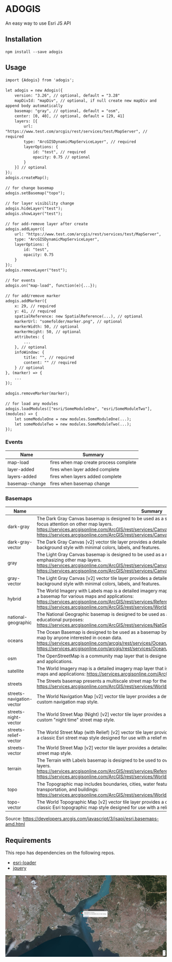# ADOGIS

An easy way to use Esri JS API

## Installation

```
npm install --save adogis
```

## Usage

```
import {Adogis} from 'adogis';

let adogis = new Adogis({
    version: "3.26", // optional, default = "3.28"
    mapDivId: "mapDiv", // optional, if null create new mapDiv and append body automatically
    basemap: "gray", // optional, default = "osm",
    center: [0, 40], // optional, default = [29, 41]
    layers: [{
        url: "https://www.test.com/arcgis/rest/services/test/MapServer", // required
        type: "ArcGISDynamicMapServiceLayer", // required
        layerOptions: {
            id: "test", // required
            opacity: 0.75 // optional
        }
    }] // optional 
});
adogis.createMap();

// for change basemap
adogis.setBasemap("topo");

// for layer visibility change
adogis.hideLayer("test");
adogis.showLayer("test");

// for add-remove layer after create
adogis.addLayer({
    url: "https://www.test.com/arcgis/rest/services/test/MapServer",
    type: "ArcGISDynamicMapServiceLayer",
    layerOptions: {
        id: "test",
        opacity: 0.75
    }
});
adogis.removeLayer("test");

// for events
adogis.on("map-load", function(e){...});

// for add/remove marker
adogis.addMarker({
    x: 29, // required
    y: 41, // required
    spatialReference: new SpatialReference(...), // optional
    markerUrl: "somefolder/marker.png", // optional
    markerWidth: 50, // optional
    markerHeight: 50, // optional
    attributes: {
        ...
    }, // optional
    infoWindow: {
        title: "", // required
        content: "" // required
    } // optional
}, (marker) => {
    ...
});

adogis.removeMarker(marker);

// for load any modules
adogis.loadModules(["esri/SomeModuleOne", "esri/SomeModuleTwo"], (modules) => {
    let someModuleOne = new modules.SomeModuleOne(...);
    let someModuleTwo = new modules.SomeModuleTwo(...);
});
```
### Events

|Name|Summary|
|----|----|
|map-load|fires when map create process  complete|
|layer-added|fires when layer added complete|
|layers-added|fires when layers added complete|
|basemap-change|fires when basemap change|

### Basemaps
|Name|Summary|
|----|----|
|dark-gray|The Dark Gray Canvas basemap is designed to be used as a soothing background map for overlaying and focus attention on other map layers. https://services.arcgisonline.com/ArcGIS/rest/services/Canvas/World_Dark_Gray_Reference/MapServer https://services.arcgisonline.com/ArcGIS/rest/services/Canvas/World_Dark_Gray_Base/MapServer.|
|dark-gray-vector|The Dark Gray Canvas [v2] vector tile layer provides a detailed basemap for the world featuring a neutral background style with minimal colors, labels, and features.|
|gray|The Light Gray Canvas basemap is designed to be used as a neutral background map for overlaying and emphasizing other map layers. https://services.arcgisonline.com/ArcGIS/rest/services/Canvas/World_Light_Gray_Reference/MapServer https://services.arcgisonline.com/ArcGIS/rest/services/Canvas/World_Light_Gray_Base/MapServer.|
|gray-vector|The Light Gray Canvas [v2] vector tile layer provides a detailed basemap for the world featuring a neutral background style with minimal colors, labels, and features.|
|hybrid|The World Imagery with Labels map is a detailed imagery map layer and labels that is designed to be used as a basemap for various maps and applications: https://services.arcgisonline.com/ArcGIS/rest/services/Reference/World_Boundaries_and_Places/MapServer https://services.arcgisonline.com/ArcGIS/rest/services/World_Imagery/MapServer.|
|national-geographic|The National Geographic basemap is designed to be used as a general reference map for informational and educational purposes: https://services.arcgisonline.com/ArcGIS/rest/services/NatGeo_World_Map/MapServer.|
|oceans|The Ocean Basemap is designed to be used as a basemap by marine GIS professionals and as a reference map by anyone interested in ocean data. https://services.arcgisonline.com/arcgis/rest/services/Ocean/World_Ocean_Reference/MapServer https://services.arcgisonline.com/arcgis/rest/services/Ocean/World_Ocean_Base/MapServer.|
|osm|The OpenStreetMap is a community map layer that is designed to be used as a basemap for various maps and applications.|
|satellite|The World Imagery map is a detailed imagery map layer that is designed to be used as a basemap for various maps and applications: https://services.arcgisonline.com/ArcGIS/rest/services/World_Imagery/MapServer.|
|streets|The Streets basemap presents a multiscale street map for the world: https://services.arcgisonline.com/ArcGIS/rest/services/World_Street_Map/MapServer.|
|streets-navigation-vector|The World Navigation Map [v2] vector tile layer provides a detailed basemap for the world featuring a custom navigation map style.|
|streets-night-vector|The World Street Map (Night) [v2] vector tile layer provides a detailed basemap for the world featuring a custom "night time" street map style.|
|streets-relief-vector|The World Street Map (with Relief) [v2] vector tile layer provides a detailed basemap for the world featuring a classic Esri street map style designed for use with a relief map.|
|streets-vector|The World Street Map [v2] vector tile layer provides a detailed basemap for the world featuring a classic Esri street map style.|
|terrain|The Terrain with Labels basemap is designed to be used to overlay and emphasize other thematic map layers. https://services.arcgisonline.com/ArcGIS/rest/services/Reference/World_Reference_Overlay/MapServer https://services.arcgisonline.com/ArcGIS/rest/services/World_Terrain_Base/MapServer.|
|topo|The Topographic map includes boundaries, cities, water features, physiographic features, parks, landmarks, transportation, and buildings: https://services.arcgisonline.com/ArcGIS/rest/services/World_Topo_Map/MapServer.|
|topo-vector|The World Topographic Map [v2] vector tile layer provides a detailed basemap for the world featuring a classic Esri topographic map style designed for use with a relief map.|

Source: https://developers.arcgis.com/javascript/3/jsapi/esri.basemaps-amd.html 

## Requirements

This repo has dependencies on the following repos.

* [esri-loader](https://github.com/Esri/esri-loader)
* [jquery](https://jquery.com/)

![Demo Image](/img/demo-image.PNG)